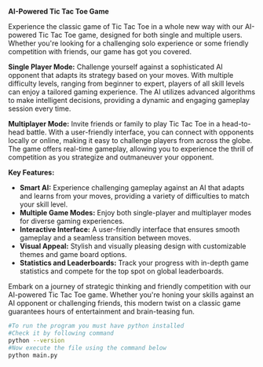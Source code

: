**AI-Powered Tic Tac Toe Game**

Experience the classic game of Tic Tac Toe in a whole new way with our AI-powered Tic Tac Toe game, designed for both single and multiple users. Whether you're looking for a challenging solo experience or some friendly competition with friends, our game has got you covered.

**Single Player Mode:**
Challenge yourself against a sophisticated AI opponent that adapts its strategy based on your moves. With multiple difficulty levels, ranging from beginner to expert, players of all skill levels can enjoy a tailored gaming experience. The AI utilizes advanced algorithms to make intelligent decisions, providing a dynamic and engaging gameplay session every time.

**Multiplayer Mode:**
Invite friends or family to play Tic Tac Toe in a head-to-head battle. With a user-friendly interface, you can connect with opponents locally or online, making it easy to challenge players from across the globe. The game offers real-time gameplay, allowing you to experience the thrill of competition as you strategize and outmaneuver your opponent.

**Key Features:**
- **Smart AI:** Experience challenging gameplay against an AI that adapts and learns from your moves, providing a variety of difficulties to match your skill level.
- **Multiple Game Modes:** Enjoy both single-player and multiplayer modes for diverse gaming experiences.
- **Interactive Interface:** A user-friendly interface that ensures smooth gameplay and a seamless transition between moves.
- **Visual Appeal:** Stylish and visually pleasing design with customizable themes and game board options.
- **Statistics and Leaderboards:** Track your progress with in-depth game statistics and compete for the top spot on global leaderboards.

Embark on a journey of strategic thinking and friendly competition with our AI-powered Tic Tac Toe game. Whether you're honing your skills against an AI opponent or challenging friends, this modern twist on a classic game guarantees hours of entertainment and brain-teasing fun.

``` bash
#To run the program you must have python installed
#Check it by following command
python --version
#Now execute the file using the command below
python main.py
